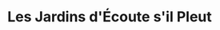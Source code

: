 ---
title: "Les Jardins d'Écoute s'il Pleut"
url: /saint-michel-le-cloucq/les-jardins-decoute-sil-pleut/
shop: Gemüse & Obst
---